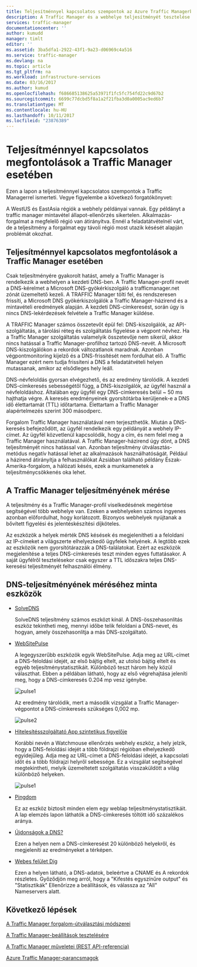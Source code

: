```yaml
---
title: Teljesítménnyel kapcsolatos szempontok az Azure Traffic Managerben |} Microsoft Docs
description: A Traffic Manager és a webhelye teljesítményét tesztelése a Traffic Manager használata esetén a teljesítmény ismertetése
services: traffic-manager
documentationcenter: ''
author: kumudd
manager: timlt
editor: ''
ms.assetid: 3ba5dfa1-2922-43f1-9a23-d06969c4a516
ms.service: traffic-manager
ms.devlang: na
ms.topic: article
ms.tgt_pltfrm: na
ms.workload: infrastructure-services
ms.date: 03/16/2017
ms.author: kumud
ms.openlocfilehash: f686685138625a53971f1fc5fc754fd22c9d67b2
ms.sourcegitcommit: 6699c77dcbd5f8a1a2f21fba3d0a0005ac9ed6b7
ms.translationtype: MT
ms.contentlocale: hu-HU
ms.lasthandoff: 10/11/2017
ms.locfileid: "23876389"
---
```

# <a name="performance-considerations-for-traffic-manager"></a>Teljesítménnyel kapcsolatos megfontolások a Traffic Manager esetében

Ezen a lapon a teljesítménnyel kapcsolatos szempontok a Traffic Managerrel ismerteti. Vegye figyelembe a következő forgatókönyvet:

A WestUS és EastAsia régiók a webhely példányai vannak. Egy példányt a traffic manager mintavétel állapot-ellenőrzés sikertelen. Alkalmazás-forgalmat a megfelelő régió van átirányítva. Ennél a feladatátvételnél várt, de a teljesítmény a forgalmat egy távoli régió most utazik késését alapján problémát okozhat.

## <a name="performance-considerations-for-traffic-manager"></a>Teljesítménnyel kapcsolatos megfontolások a Traffic Manager esetében

Csak teljesítményére gyakorolt hatást, amely a Traffic Manager is rendelkezik a webhelyen a kezdeti DNS-ben. A Traffic Manager-profil nevét a DNS-kérelmet a Microsoft DNS-gyökérkiszolgáló a trafficmanager.net zónát üzemeltető kezeli. A TRAFFIC Manager tölti fel, és rendszeresen frissíti, a Microsoft DNS gyökérkiszolgálók a Traffic Manager-házirend és a mintavételi eredmények alapján. A kezdeti DNS-címkeresést, során úgy is nincs DNS-lekérdezések felvétele a Traffic Manager küldése.

A TRAFFIC Manager számos összetevőt épül fel: DNS-kiszolgálók, az API-szolgáltatás, a tárolási réteg és szolgáltatás figyelése a végpont névhez. Ha a Traffic Manager szolgáltatás valamelyik összetevője nem sikerül, akkor nincs hatással a Traffic Manager-profilhoz tartozó DNS-nevét. A Microsoft DNS-kiszolgálókon a rekordok változatlanok maradnak. Azonban végpontmonitoring kijelző és a DNS-frissítését nem fordulhat elő. A Traffic Manager ezért nem tudja frissíteni a DNS a feladatátvételi helyen mutassanak, amikor az elsődleges hely leáll.

DNS-névfeloldás gyorsan elvégezhető, és az eredmény tárolódik. A kezdeti DNS-címkeresés sebességétől függ, a DNS-kiszolgálók, az ügyfél használ a névfeloldáshoz. Általában egy ügyfél egy DNS-címkeresés belül ~ 50 ms hajthatja végre. A keresés eredményeinek gyorsítótárba kerüljenek-e a DNS idő élettartamát (TTL) időtartama. Élettartam a Traffic Manager alapértelmezés szerint 300 másodperc.

Forgalom Traffic Manager használatával nem terjeszthetők. Miután a DNS-keresés befejeződött, az ügyfél rendelkezik egy példányát a webhely IP-címet. Az ügyfél közvetlenül kapcsolódik, hogy a cím, és nem felel meg a Traffic Manager használatával. A Traffic Manager-házirend úgy dönt, a DNS teljesítményét nincs hatással van. Azonban teljesítmény útválasztás-metódus negatív hatással lehet az alkalmazások használhatóságát. Például a házirend átirányítja a felhasználókat Ázsiában található példány Észak-Amerika-forgalom, a hálózati késés, ezek a munkamenetek a teljesítménycsökkenés oka lehet.

## <a name="measuring-traffic-manager-performance"></a>A Traffic Manager teljesítményének mérése

A teljesítmény és a Traffic Manager-profil viselkedésének megértése segítségével több webhelye van. Ezeken a webhelyeken számos ingyenes azonban előfordulhat, hogy korlátozott. Bizonyos webhelyek nyújtanak a bővített figyelési és jelentéskészítési díjköteles.

Az eszközök a helyek mérték DNS késések és megjelenítheti a a feloldani az IP-címeket a világszerte elhelyezkedő ügyfelek helyének. A legtöbb ezek az eszközök nem gyorsítótárazzák a DNS-találatokat. Ezért az eszközök megjelenítése a teljes DNS-címkeresés teszt minden egyes futtatásakor. A saját ügyfélről tesztelésekor csak egyszer a TTL időszakra teljes DNS-keresési teljesítményét felhasználói élmény.

## <a name="sample-tools-to-measure-dns-performance"></a>DNS-teljesítményének méréséhez minta eszközök

* [SolveDNS](http://www.solvedns.com/dns-comparison/)

    SolveDNS teljesítmény számos eszközt kínál. A DNS-összehasonlítás eszköz tekintheti meg, mennyi időbe telik feloldani a DNS-nevet, és hogyan, amely összehasonlítja a más DNS-szolgáltató.

* [WebSitePulse](http://www.websitepulse.com/help/tools.php)

    A legegyszerűbb eszközök egyik WebSitePulse. Adja meg az URL-címet a DNS-feloldási idejét, az első bájtig eltelt, az utolsó bájtig eltelt és egyéb teljesítménystatisztikáit. Különböző teszt három hely közül választhat. Ebben a példában látható, hogy az első végrehajtása jeleníti meg, hogy a DNS-címkeresés 0.204 mp vesz igénybe.

    ![pulse1](./media/traffic-manager-performance-considerations/traffic-manager-web-site-pulse.png)

    Az eredmény tárolódik, mert a második vizsgálat a Traffic Manager-végpontot a DNS-címkeresés szükséges 0,002 mp.

    ![pulse2](./media/traffic-manager-performance-considerations/traffic-manager-web-site-pulse2.png)

* [Hitelesítésszolgáltató App szintetikus figyelője](https://asm.ca.com/en/checkit.php)

    Korábbi nevén a Watchmouse ellenőrzés webhely eszköz, a hely jelzik, hogy a DNS-feloldási idejét a több földrajzi régióban elhelyezkedő egyidejűleg. Adja meg az URL-címet a DNS-feloldási idejét, a kapcsolati időt és a több földrajzi helyről sebessége. Ez a vizsgálat segítségével megtekintheti, melyik üzemeltetett szolgáltatás visszaküldött a világ különböző helyeken.

    ![pulse1](./media/traffic-manager-performance-considerations/traffic-manager-web-site-watchmouse.png)

* [Pingdom](http://tools.pingdom.com/)

    Ez az eszköz biztosít minden elem egy weblap teljesítménystatisztikáit. A lap elemzés lapon láthatók a DNS-címkeresés töltött idő százalékos aránya.

* [Újdonságok a DNS?](http://www.whatsmydns.net/)

    Ezen a helyen nem a DNS-címkeresést 20 különböző helyekről, és megjeleníti az eredményeket a térképen.

* [Webes felület Dig](http://www.digwebinterface.com)

    Ezen a helyen látható, a DNS-adatok, beleértve a CNAME és A rekordok részletes. Győződjön meg arról, hogy a "Kifestés egyszínűre output" és "Statisztikák" Ellenőrizze a beállítások, és válassza az "All" Nameservers alatt.

## <a name="next-steps"></a>Következő lépések

[A Traffic Manager forgalom-útválasztási módszerei](traffic-manager-routing-methods.md)

[A Traffic Manager-beállítások tesztelésére](traffic-manager-testing-settings.md)

[A Traffic Manager műveletei (REST API-referencia)](http://go.microsoft.com/fwlink/?LinkId=313584)

[Azure Traffic Manager-parancsmagok](http://go.microsoft.com/fwlink/p/?LinkId=400769)

